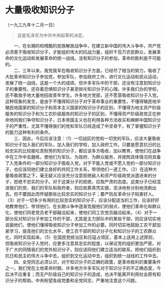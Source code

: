 # 大量吸收知识分子  
（一九三九年十二月一日）  
  
> 这是毛泽东为中共中央起草的决定。   
  
　　一、在长期的和残酷的民族解放战争中，在建立新中国的伟大斗争中，共产党必须善于吸收知识分子，才能组织伟大的抗战力量，组织千百万农民群众，发展革命的文化运动和发展革命的统一战线。没有知识分子的参加，革命的胜利是不可能的。   
　　二、三年以来，我党我军在吸收知识分子方面，已经尽了相当的努力，吸收了大批革命知识分子参加党，参加军队，参加政府工作，进行文化运动和民众运动，发展了统一战线，这是一个大的成绩。但许多军队中的干部，还没有注意到知识分子的重要性，还存着恐惧知识分子甚至排斥知识分子的心理。许多我们办的学校，还不敢放手地大量地招收青年学生。许多地方党部，还不愿意吸收知识分子入党。这种现象的发生，是由于不懂得知识分子对于革命事业的重要性，不懂得殖民地半殖民地国家的知识分子和资本主义国家的知识分子的区别，不懂得为地主资产阶级服务的知识分子和为工农阶级服务的知识分子的区别，不懂得资产阶级政党正在拚命地同我们争夺知识分子，日本帝国主义也在利用各种方法收买和麻醉中国知识分子的严重性，尤其不懂得我们的党和军队已经造成了中坚骨干，有了掌握知识分子的能力这种有利的条件。   
　　三、因此，今后应该注意：（1）一切战区的党和一切党的军队，应该大量吸收知识分子加入我们的军队，加入我们的学校，加入政府工作。只要是愿意抗日的比较忠实的比较能吃苦耐劳的知识分子，都应该多方吸收，加以教育，使他们在战争中在工作中去磨练，使他们为军队、为政府、为群众服务，并按照具体情况将具备了入党条件的一部分知识分子吸收入党。对于不能入党或不愿入党的一部分知识分子，也应该同他们建立良好的共同工作关系，带领他们一道工作。（2）在这种大量吸收政策之下，毫无疑义应该充分注意拒绝敌人和资产阶级政党派遣进来的分子，拒绝不忠实的分子。对于这类分子的拒绝，应取严肃的态度。这类分子已经混进我们的党、我们的军队和政府者，则应依靠真凭实据，坚决地有分别地洗刷出去。但不要因此而怀疑那些比较忠实的知识分子；要严防反革命分子陷害好人。（3）对于一切多少有用的比较忠实的知识分子，应该分配适当的工作，应该好好地教育他们，带领他们，在长期斗争中逐渐克服他们的弱点，使他们革命化和群众化，使他们同老党员老干部融洽起来，使他们同工农党员融洽起来。（4）对于一部分反对知识分子参加工作的干部，尤其是主力部队中的某些干部，则应该切实地说服他们，使他们懂得吸收知识分子参加工作的必要。同时切实地鼓励工农干部加紧学习，提高他们的文化水平，使工农干部的知识分子化和知识分子的工农群众化，同时实现起来。（5）在国民党统治区和日寇占领区，基本上适用上述原则，但吸收知识分子入党时，应更多注意其忠实的程度，以保证党的组织更加严密。对于广大的同情我们的党外知识分子，则应该同他们建立适当的联系，把他们组织到抗日和民主的伟大斗争中去，组织到文化运动中去，组织到统一战线的工作中去。   
　　四、全党同志必须认识，对于知识分子的正确的政策，是革命胜利的重要条件之一。我们党在土地革命时期，许多地方许多军队对于知识分子的不正确态度，今后决不应重复；而无产阶级自己的知识分子的造成，也决不能离开利用社会原有知识分子的帮助。中央盼望各级党委和全党同志，严重地注意这个问题。   
  
  